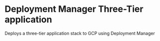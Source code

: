 # Deployment Manager Three-Tier application
Deploys a three-tier application stack to GCP using Deployment Manager
